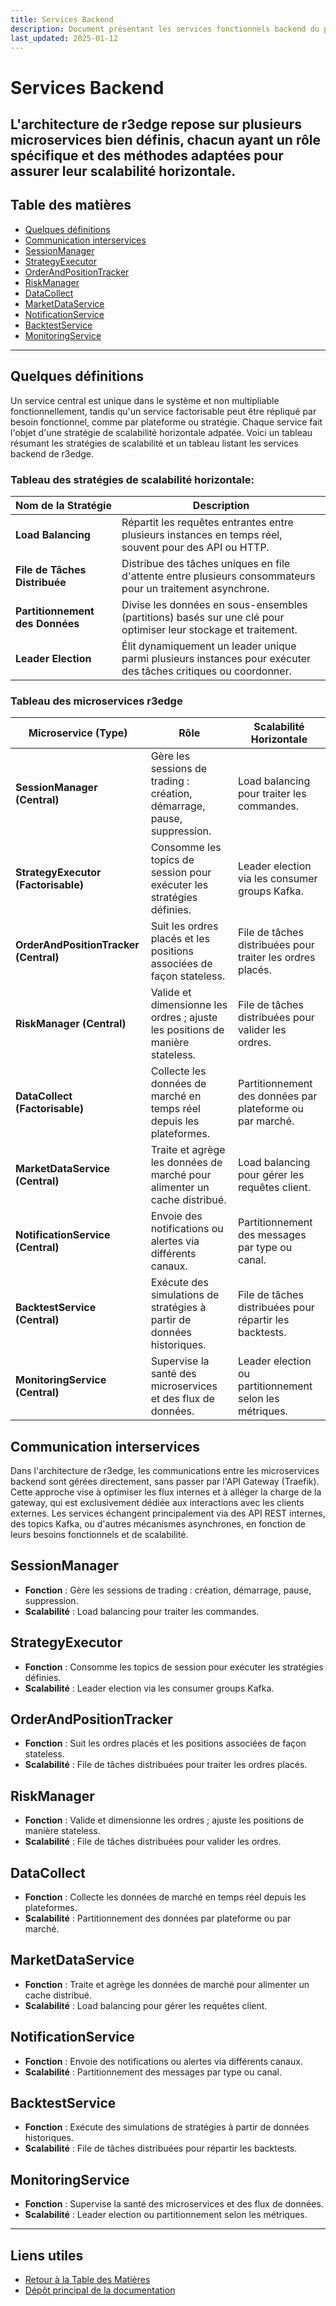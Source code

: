 ```yaml
---
title: Services Backend
description: Document présentant les services fonctionnels backend du projet.
last_updated: 2025-01-12
---
```


# Services Backend

L'architecture de r3edge repose sur plusieurs microservices bien définis, chacun ayant un rôle spécifique et des méthodes adaptées pour assurer leur scalabilité horizontale.
---

## Table des matières
- [Quelques définitions](#quelques-définitions)
- [Communication interservices](#communication-interservices)
- [SessionManager](#sessionmanager)
- [StrategyExecutor](#strategyexecutor)
- [OrderAndPositionTracker](#orderandpositiontracker)
- [RiskManager](#riskmanager)
- [DataCollect](#datacollect)
- [MarketDataService](#marketdataservice)
- [NotificationService](#notificationservice)
- [BacktestService](#backtestservice)
- [MonitoringService](#monitoringservice)

---

## Quelques définitions
Un service central est unique dans le système et non multipliable fonctionnellement, tandis qu'un service factorisable peut être répliqué par besoin fonctionnel, comme par plateforme ou stratégie.
Chaque service fait l'objet d'une stratégie de scalabilité horizontale adpatée.
Voici un tableau résumant les stratégies de scalabilité et un tableau listant les services backend de r3edge.

### Tableau des stratégies de scalabilité horizontale:

| **Nom de la Stratégie**         | **Description**                                                                                 |
|---------------------------------|-----------------------------------------------------------------------------------------------|
| **Load Balancing**              | Répartit les requêtes entrantes entre plusieurs instances en temps réel, souvent pour des API ou HTTP. |
| **File de Tâches Distribuée**   | Distribue des tâches uniques en file d'attente entre plusieurs consommateurs pour un traitement asynchrone. |
| **Partitionnement des Données** | Divise les données en sous-ensembles (partitions) basés sur une clé pour optimiser leur stockage et traitement. |
| **Leader Election**             | Élit dynamiquement un leader unique parmi plusieurs instances pour exécuter des tâches critiques ou coordonner. |

### Tableau des microservices r3edge

| **Microservice (Type)**        | **Rôle**                                                                 | **Scalabilité Horizontale**                                    |
|--------------------------------|--------------------------------------------------------------------------|----------------------------------------------------------------|
| **SessionManager (Central)**   | Gère les sessions de trading : création, démarrage, pause, suppression.  | Load balancing pour traiter les commandes.                    |
| **StrategyExecutor (Factorisable)** | Consomme les topics de session pour exécuter les stratégies définies.    | Leader election via les consumer groups Kafka.                |
| **OrderAndPositionTracker (Central)** | Suit les ordres placés et les positions associées de façon stateless.   | File de tâches distribuées pour traiter les ordres placés.    |
| **RiskManager (Central)**      | Valide et dimensionne les ordres ; ajuste les positions de manière stateless. | File de tâches distribuées pour valider les ordres.           |
| **DataCollect (Factorisable)** | Collecte les données de marché en temps réel depuis les plateformes.     | Partitionnement des données par plateforme ou par marché.     |
| **MarketDataService (Central)**| Traite et agrège les données de marché pour alimenter un cache distribué. | Load balancing pour gérer les requêtes client.                |
| **NotificationService (Central)** | Envoie des notifications ou alertes via différents canaux.             | Partitionnement des messages par type ou canal.               |
| **BacktestService (Central)**  | Exécute des simulations de stratégies à partir de données historiques.   | File de tâches distribuées pour répartir les backtests.       |
| **MonitoringService (Central)** | Supervise la santé des microservices et des flux de données.             | Leader election ou partitionnement selon les métriques.       |

## Communication interservices
Dans l'architecture de r3edge, les communications entre les microservices backend sont gérées directement, sans passer par l'API Gateway (Traefik). Cette approche vise à optimiser les flux internes et à alléger la charge de la gateway, qui est exclusivement dédiée aux interactions avec les clients externes. Les services échangent principalement via des API REST internes, des topics Kafka, ou d'autres mécanismes asynchrones, en fonction de leurs besoins fonctionnels et de scalabilité.

## SessionManager
- **Fonction** : Gère les sessions de trading : création, démarrage, pause, suppression.
- **Scalabilité** : Load balancing pour traiter les commandes.

## StrategyExecutor
- **Fonction** : Consomme les topics de session pour exécuter les stratégies définies.
- **Scalabilité** : Leader election via les consumer groups Kafka.

## OrderAndPositionTracker
- **Fonction** : Suit les ordres placés et les positions associées de façon stateless.
- **Scalabilité** : File de tâches distribuées pour traiter les ordres placés.

## RiskManager
- **Fonction** : Valide et dimensionne les ordres ; ajuste les positions de manière stateless.
- **Scalabilité** : File de tâches distribuées pour valider les ordres.

## DataCollect
- **Fonction** : Collecte les données de marché en temps réel depuis les plateformes.
- **Scalabilité** : Partitionnement des données par plateforme ou par marché.

## MarketDataService
- **Fonction** : Traite et agrège les données de marché pour alimenter un cache distribué.
- **Scalabilité** : Load balancing pour gérer les requêtes client.

## NotificationService
- **Fonction** : Envoie des notifications ou alertes via différents canaux.
- **Scalabilité** : Partitionnement des messages par type ou canal.

## BacktestService
- **Fonction** : Exécute des simulations de stratégies à partir de données historiques.
- **Scalabilité** : File de tâches distribuées pour répartir les backtests.

## MonitoringService
- **Fonction** : Supervise la santé des microservices et des flux de données.
- **Scalabilité** : Leader election ou partitionnement selon les métriques.

---

<!-- Pied de page -->
## Liens utiles
- [Retour à la Table des Matières](index.md)
- [Dépôt principal de la documentation](https://github.com/dsissoko/r3edge-engine-docs)
